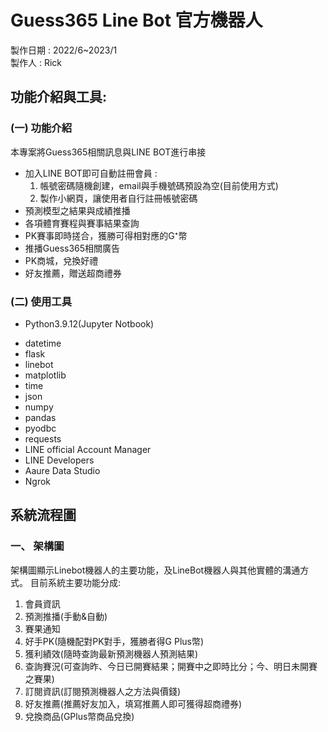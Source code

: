 # Guess365 Line Bot 官方機器人
製作日期 : 2022/6~2023/1  
製作人 : Rick

## 功能介紹與工具:
### (一)	功能介紹
本專案將Guess365相關訊息與LINE BOT進行串接
- 加入LINE BOT即可自動註冊會員 :  
  1. 帳號密碼隨機創建，email與手機號碼預設為空(目前使用方式)  
  2. 製作小網頁，讓使用者自行註冊帳號密碼  
-	預測模型之結果與成績推播
-	各項體育賽程與賽事結果查詢
-	PK賽事即時搓合，獲勝可得相對應的G⁺幣
-	推播Guess365相關廣告
-	PK商城，兌換好禮
-	好友推薦，贈送超商禮券

### (二)	使用工具
*	Python3.9.12(Jupyter Notbook)
  - datetime
  - flask
  - linebot
  - matplotlib
  - time
  - json
  - numpy
  - pandas
  - pyodbc
  - requests
-	LINE official Account Manager
-	LINE Developers
-	Aaure Data Studio
-	Ngrok
## 系統流程圖
### 一、	架構圖
架構圖顯示Linebot機器人的主要功能，及LineBot機器人與其他實體的溝通方式。
目前系統主要功能分成:
1. 	會員資訊
2. 預測推播(手動&自動)
3. 賽果通知
4. 好手PK(隨機配對PK對手，獲勝者得G Plus幣)
5. 獲利績效(隨時查詢最新預測機器人預測結果)
6. 查詢賽況(可查詢昨、今日已開賽結果；開賽中之即時比分；今、明日未開賽之賽果)
7. 訂閱資訊(訂閱預測機器人之方法與價錢)
8. 好友推薦(推薦好友加入，填寫推薦人即可獲得超商禮券)
9. 兌換商品(GPlus幣商品兌換)
